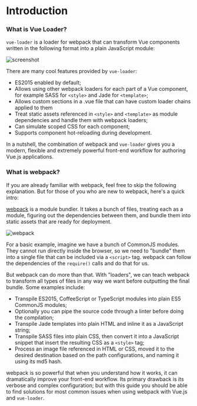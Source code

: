 # Introduction

### What is Vue Loader?

`vue-loader` is a loader for webpack that can transform Vue components written in the following format into a plain JavaScript module:

![screenshot](http://blog.evanyou.me/images/vue-component.png)

There are many cool features provided by `vue-loader`:

- ES2015 enabled by default;
- Allows using other webpack loaders for each part of a Vue component, for example SASS for `<style>` and Jade for `<template>`;
- Allows custom sections in a .vue file that can have custom loader chains applied to them
- Treat static assets referenced in `<style>` and `<template>` as module dependencies and handle them with webpack loaders;
- Can simulate scoped CSS for each component;
- Supports component hot-reloading during development.

In a nutshell, the combination of webpack and `vue-loader` gives you a modern, flexible and extremely powerful front-end workflow for authoring Vue.js applications.

### What is webpack?

If you are already familiar with webpack, feel free to skip the following explanation. But for those of you who are new to webpack, here's a quick intro:

[webpack](https://webpack.github.io/) is a module bundler. It takes a bunch of files, treating each as a module, figuring out the dependencies between them, and bundle them into static assets that are ready for deployment.

![webpack](https://webpack.github.io/assets/what-is-webpack.png)

For a basic example, imagine we have a bunch of CommonJS modules. They cannot run directly inside the browser, so we need to "bundle" them into a single file that can be included via a `<script>` tag. webpack can follow the dependencies of the `require()` calls and do that for us.

But webpack can do more than that. With "loaders", we can teach webpack to transform all types of files in any way we want before outputting the final bundle. Some examples include:

- Transpile ES2015, CoffeeScript or TypeScript modules into plain ES5 CommonJS modules;
- Optionally you can pipe the source code through a linter before doing the compilation;
- Transpile Jade templates into plain HTML and inline it as a JavaScript string;
- Transpile SASS files into plain CSS, then convert it into a JavaScript snippet that insert the resulting CSS as a `<style>` tag;
- Process an image file referenced in HTML or CSS, moved it to the desired destination based on the path configurations, and naming it using its md5 hash.

webpack is so powerful that when you understand how it works, it can dramatically improve your front-end workflow. Its primary drawback is its verbose and complex configuration; but with this guide you should be able to find solutions for most common issues when using webpack with Vue.js and `vue-loader`.
